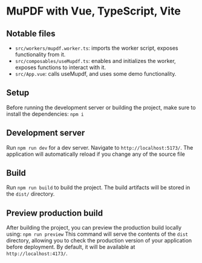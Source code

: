 # MuPDF with Vue, TypeScript, Vite

## Notable files
- `src/workers/mupdf.worker.ts`: imports the worker script, exposes functionality from it.
- `src/composables/useMupdf.ts`: enables and initializes the worker, exposes functions to interact with it.
- `src/App.vue`: calls useMupdf, and uses some demo functionality.

## Setup

Before running the development server or building the project, make sure to install the dependencies:
`npm i`

## Development server

Run `npm run dev` for a dev server. Navigate to `http://localhost:5173/`. The application will automatically reload if you change any of the source file

## Build

Run `npm run build` to build the project. The build artifacts will be stored in the `dist/` directory.

## Preview production build

After building the project, you can preview the production build locally using:  `npm run preview` 
This command will serve the contents of the `dist` directory, allowing you to check the production version of your application before deployment. By default, it will be available at `http://localhost:4173/`.